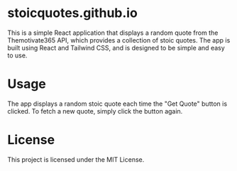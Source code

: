 # stoicquotes.github.io
This is a simple React application that displays a random quote from the Themotivate365 API, which provides a collection of stoic quotes. The app is built using React and Tailwind CSS, and is designed to be simple and easy to use.
# Usage
The app displays a random stoic quote each time the "Get Quote" button is clicked. To fetch a new quote, simply click the button again.

# License
This project is licensed under the MIT License.
